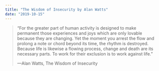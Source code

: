 ```yaml
---
title: "The Wisdom of Insecurity by Alan Watts"
date: "2019-10-15"
---
```


> “For the greater part of human activity is designed to make permanent those experiences and joys which are only lovable because they are changing. Yet the moment you arrest the flow and prolong a note or chord beyond its time, the rhythm is destroyed. Because life is likewise a flowing process, change and death are its necessary parts. To work for their exclusion is to work against life.”
> 
> —Alan Watts, The Wisdom of Insecurity
